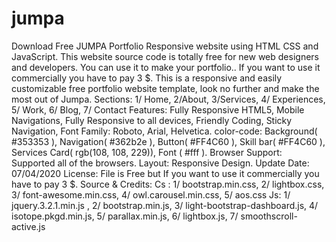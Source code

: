 # jumpa
Download Free JUMPA Portfolio Responsive website using HTML CSS and JavaScript. This website source code is totally free for new web designers and developers. You can use it to make your portfolio.. If you want to use it commercially you have to pay 3 $.  This is a responsive and easily customizable free portfolio website template, look no further and make the most out of Jumpa.  Sections: 1/ Home, 2/About, 3/Services, 4/ Experiences, 5/ Work, 6/ Blog, 7/ Contact  Features: Fully Responsive HTML5, Mobile Navigations, Fully Responsive to all devices, Friendly Coding, Sticky Navigation,  Font Family: Roboto, Arial, Helvetica.  color-code: Background( #353353 ), Navigation( #362b2e ), Button( #FF4C60 ), Skill bar( #FF4C60 ), Services Card( rgb(108, 108, 229)), Font ( #fff ).  Browser Support: Supported all of the browsers.  Layout: Responsive Design.  Update Date: 07/04/2020  License: File is Free but If you want to use it commercially you have to pay 3 $.  Source &amp; Credits:  Cs : 1/ bootstrap.min.css, 2/ lightbox.css, 3/ font-awesome.min.css, 4/ owl.carousel.min.css, 5/ aos.css  Js: 1/ jquery.3.2.1.min.js , 2/ bootstrap.min.js, 3/ light-bootstrap-dashboard.js, 4/ isotope.pkgd.min.js, 5/ parallax.min.js, 6/ lightbox.js, 7/ smoothscroll-active.js
